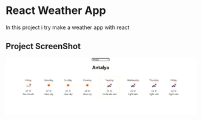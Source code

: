 # React Weather App
In this project i try make a weather app with react

## Project ScreenShot
![ScreenShot](https://github.com/abdullaherdogan/react-weather-app/blob/master/src/images/ScreenShot.JPG)
